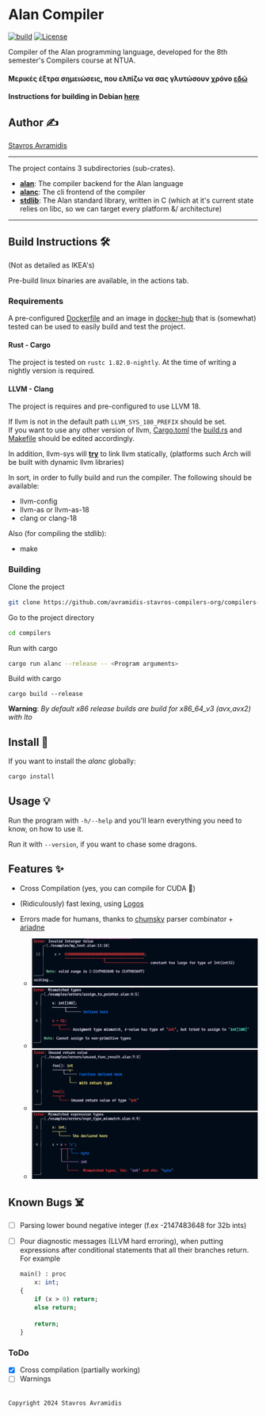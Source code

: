 
# Alan Compiler 
[![build](https://github.com/avramidis-stavros-compilers-org/compilers-mirror/actions/workflows/rust.yml/badge.svg)](https://github.com/avramidis-stavros-compilers-org/compilers-mirror/actions/workflows/rust.yml)
[![License](https://img.shields.io/badge/License-Apache%202.0-blue.svg)](https://opensource.org/licenses/Apache-2.0)


Compiler of the Alan programming language, developed for the 8th semester's Compilers course at NTUA.


#### Μερικές έξτρα σημειώσεις, που ελπίζω να σας γλυτώσουν χρόνο [εδώ](./docs/alan-instructions.pdf)

#### Instructions for building in Debian [here](./docs/debian-instructions.md)

## Author ✍️

[Stavros Avramidis](https://www.github.com/purpl3F0x)

___
The project contains 3 subdirectories (sub-crates).
- **[alan](./alan/)**: The compiler backend for the Alan language
- **[alanc](./alanc/)**: The cli frontend of the compiler
- **[stdlib](./stdlib/)**: The Alan standard library, written in C (which at it's current state relies on libc, so we can target every platform &/ architecture)
___

## Build Instructions 🛠️
(Not as detailed as IKEA's)

Pre-build linux binaries are available, in the actions tab.

### Requirements

A pre-configured [Dockerfile](https://gist.github.com/purpl3F0x/786ceaffcd16508ae90bfa60921521b4) and an image in [docker-hub](https://hub.docker.com/r/asder/alan-image) that is (somewhat) tested can be used to easily build and test the project.

#### Rust - Cargo
The project is tested on `rustc 1.82.0-nightly`.
At the time of writing a nightly version is required.

#### LLVM - Clang
The project is requires and pre-configured to use LLVM 18.

If llvm is not in the default path `LLVM_SYS_180_PREFIX` should be set. <br>
If you want to use any other version of llvm, [Cargo.toml](./alan/Cargo.toml) the [build.rs](./stdlib/build.rs) and [Makefile](./stdlib/Makefile) should be edited accordingly.

In addition, llvm-sys will <u>**try**</u> to link llvm statically, (platforms such Arch will be built with dynamic llvm libraries)

In sort, in order to fully build and run the compiler. The following should be available:
- llvm-config
- llvm-as or llvm-as-18
- clang or clang-18

Also (for compiling the stdlib):
- make


### Building

Clone the project

```bash
git clone https://github.com/avramidis-stavros-compilers-org/compilers-mirror.git
```

Go to the project directory

```bash
cd compilers
```

Run with cargo
```bash
cargo run alanc --release -- <Program arguments>
```

Build with cargo
```
cargo build --release
```
__Warning__: *By default x86 release builds are build for x86_64_v3 (avx,avx2) with lto*

## Install 🚀
If you want to install the *alanc* globally:
```bash
cargo install
```

## Usage 💡
Run the program with `-h/--help` and you'll learn everything you need to know, on how to use it. 

Run it with `--version`, if you want to chase some dragons. 

## Features ✨
- Cross Compilation (yes, you can compile for CUDA 🙌)

- (Ridiculously) fast lexing, using [Logos](https://github.com/maciejhirsz/logos)

- Errors made for humans, thanks to [chumsky](https://github.com/zesterer/chumsky) parser combinator + [ariadne](https://github.com/zesterer/ariadne)
    - ![alt text](./assets/error_example_parse.png)
    - ![alt text](./assets/error_example_sem1.png)
    - ![alt text](./assets/error_example_sem2.png)
    - ![alt text](./assets/error_example_sem3.png)

## Known Bugs ☠️
- [ ] Parsing lower bound negative integer (f.ex -2147483648 for 32b ints)

- [ ] Pour diagnostic messages (LLVM hard erroring), when putting expressions after conditional statements that all their branches return. For example
    ```pl
    main() : proc
        x: int;
    {
        if (x > 0) return;
        else return;

        return;
    }

### ToDo
- [X] Cross compilation (partially working)
- [ ] Warnings

##
`
Copyright 2024 Stavros Avramidis
`

